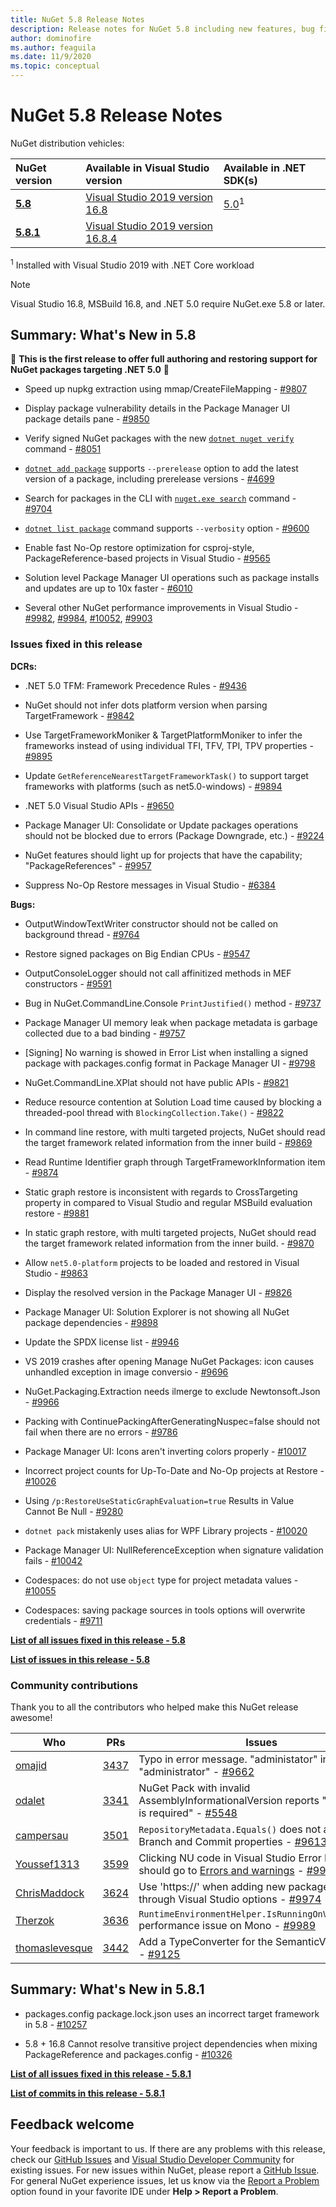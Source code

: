 ```yaml
---
title: NuGet 5.8 Release Notes
description: Release notes for NuGet 5.8 including new features, bug fixes, and DCRs.
author: dominofire
ms.author: feaguila
ms.date: 11/9/2020
ms.topic: conceptual
---
```


# NuGet 5.8 Release Notes

NuGet distribution vehicles:

| NuGet version | Available in Visual Studio version | Available in .NET SDK(s) |
|:---|:---|:---|
| [**5.8**](https://nuget.org/downloads) | [Visual Studio 2019 version 16.8](https://visualstudio.microsoft.com/downloads/) | [5.0](https://dotnet.microsoft.com/download/dotnet-core/5.0)<sup>1</sup> |
| [**5.8.1**](https://nuget.org/downloads) | [Visual Studio 2019 version 16.8.4](https://visualstudio.microsoft.com/downloads/) | |

<sup>1</sup> Installed with Visual Studio 2019 with .NET Core workload
  
> [!NOTE]
> Visual Studio 16.8, MSBuild 16.8, and .NET 5.0 require NuGet.exe 5.8 or later.


## Summary: What's New in 5.8
🎉 **This is the first release to offer full authoring and restoring support for NuGet packages targeting .NET 5.0** 🎉

* Speed up nupkg extraction using mmap/CreateFileMapping - [#9807](https://github.com/NuGet/Home/issues/9807)

* Display package vulnerability details in the Package Manager UI package details pane - [#9850](https://github.com/NuGet/Home/issues/9850)

* Verify signed NuGet packages with the new [`dotnet nuget verify`](/dotnet/core/tools/dotnet-nuget-verify) command - [#8051](https://github.com/NuGet/Home/issues/8051)

* [`dotnet add package`](/dotnet/core/tools/dotnet-add-package#:~:text=dotnet%20add%20package%201%20Name%202%20Synopsis%203,when%20targeting%20a%20specific%20framework.%20...%206%20Examples) supports `--prerelease` option to add the latest version of a package, including prerelease versions - [#4699](https://github.com/NuGet/Home/issues/4699)

* Search for packages in the CLI with [`nuget.exe search`](../reference/cli-reference/cli-ref-search.md) command - [#9704](https://github.com/NuGet/Home/issues/9704)

* [`dotnet list package`](/dotnet/core/tools/dotnet-list-package) command supports `--verbosity` option - [#9600](https://github.com/NuGet/Home/issues/9600)

* Enable fast No-Op restore optimization for csproj-style, PackageReference-based projects in Visual Studio - [#9565](https://github.com/NuGet/Home/issues/9565)

* Solution level Package Manager UI operations such as package installs and updates are up to 10x faster - [#6010](https://github.com/NuGet/Home/issues/6010)

* Several other NuGet performance improvements in Visual Studio - [#9982](https://github.com/NuGet/Home/issues/9982), [#9984](https://github.com/NuGet/Home/issues/9984), [#10052](https://github.com/NuGet/Home/issues/10052), [#9903](https://github.com/NuGet/Home/issues/9903)


### Issues fixed in this release

**DCRs:**

* .NET 5.0 TFM: Framework Precedence Rules - [#9436](https://github.com/NuGet/Home/issues/9436)

* NuGet should not infer dots platform version when parsing TargetFramework - [#9842](https://github.com/NuGet/Home/issues/9842)

* Use TargetFrameworkMoniker & TargetPlatformMoniker to infer the frameworks instead of using individual TFI, TFV, TPI, TPV properties - [#9895](https://github.com/NuGet/Home/issues/9895)

* Update `GetReferenceNearestTargetFrameworkTask()` to support target frameworks with platforms (such as net5.0-windows) - [#9894](https://github.com/NuGet/Home/issues/9894)

* .NET 5.0 Visual Studio APIs - [#9650](https://github.com/NuGet/Home/issues/9650)

* Package Manager UI: Consolidate or Update packages operations should not be blocked due to errors (Package Downgrade, etc.) - [#9224](https://github.com/NuGet/Home/issues/9224)

* NuGet features should light up for projects that have the capability; "PackageReferences" - [#9957](https://github.com/NuGet/Home/issues/9957)

* Suppress No-Op Restore messages in Visual Studio - [#6384](https://github.com/NuGet/Home/issues/6384)

**Bugs:**

* OutputWindowTextWriter constructor should not be called on background thread - [#9764](https://github.com/NuGet/Home/issues/9764)

* Restore signed packages on Big Endian CPUs - [#9547](https://github.com/NuGet/Home/issues/9547)

* OutputConsoleLogger should not call affinitized methods in MEF constructors - [#9591](https://github.com/NuGet/Home/issues/9591)

* Bug in NuGet.CommandLine.Console `PrintJustified()` method - [#9737](https://github.com/NuGet/Home/issues/9737)

* Package Manager UI memory leak when package metadata is garbage collected due to a bad binding - [#9757](https://github.com/NuGet/Home/issues/9757)

* [Signing] No warning is showed in Error List when installing a signed package with packages.config format in Package Manager UI - [#9798](https://github.com/NuGet/Home/issues/9798)

* NuGet.CommandLine.XPlat should not have public APIs - [#9821](https://github.com/NuGet/Home/issues/9821)

* Reduce resource contention at Solution Load time caused by blocking a threaded-pool thread with `BlockingCollection.Take()` - [#9822](https://github.com/NuGet/Home/issues/9822)

* In command line restore, with multi targeted projects, NuGet should read the target framework related information from the inner build - [#9869](https://github.com/NuGet/Home/issues/9869)

* Read Runtime Identifier graph through TargetFrameworkInformation item - [#9874](https://github.com/NuGet/Home/issues/9874)

* Static graph restore is inconsistent with regards to CrossTargeting property in compared to Visual Studio and regular MSBuild evaluation restore - [#9881](https://github.com/NuGet/Home/issues/9881)

* In static graph restore, with multi targeted projects, NuGet should read the target framework related information from the inner build. - [#9870](https://github.com/NuGet/Home/issues/9870)

* Allow `net5.0-platform` projects to be loaded and restored in Visual Studio - [#9863](https://github.com/NuGet/Home/issues/9863)

* Display the resolved version in the Package Manager UI - [#9826](https://github.com/NuGet/Home/issues/9826)

* Package Manager UI: Solution Explorer is not showing all NuGet package dependencies - [#9898](https://github.com/NuGet/Home/issues/9898)

* Update the SPDX license list - [#9946](https://github.com/NuGet/Home/issues/9946)

* VS 2019 crashes after opening Manage NuGet Packages: icon causes unhandled exception in image conversio - [#9696](https://github.com/NuGet/Home/issues/9696)

* NuGet.Packaging.Extraction needs ilmerge to exclude Newtonsoft.Json - [#9966](https://github.com/NuGet/Home/issues/9966)

* Packing with ContinuePackingAfterGeneratingNuspec=false should not fail when there are no errors - [#9786](https://github.com/NuGet/Home/issues/9786)

* Package Manager UI: Icons aren't inverting colors properly - [#10017](https://github.com/NuGet/Home/issues/10017)

* Incorrect project counts for Up-To-Date and No-Op projects at Restore - [#10026](https://github.com/NuGet/Home/issues/10026)

* Using `/p:RestoreUseStaticGraphEvaluation=true` Results in Value Cannot Be Null - [#9280](https://github.com/NuGet/Home/issues/9280)

* `dotnet pack` mistakenly uses alias for WPF Library projects - [#10020](https://github.com/NuGet/Home/issues/10020)

* Package Manager UI: NullReferenceException when signature validation fails - [#10042](https://github.com/NuGet/Home/issues/10042)

* Codespaces: do not use `object` type for project metadata values  - [#10055](https://github.com/NuGet/Home/issues/10055)

* Codespaces: saving package sources in tools options will overwrite credentials - [#9711](https://github.com/NuGet/Home/issues/9711)


**[List of all issues fixed in this release - 5.8](https://app.zenhub.com/workspaces/nuget-client-team-55aec9a240305cf007585881/reports/release?release=5f03519b777e78b4ffb2edeb)**

**[List of issues in this release - 5.8](https://github.com/NuGet/NuGet.Client/compare/5.7.0.6726...5.8.0.6930)**

### Community contributions

Thank you to all the contributors who helped make this NuGet release awesome!

|Who|PRs|Issues|
|----|----|----|
[omajid](https://github.com/omajid) | [3437](https://github.com/NuGet/NuGet.Client/pull/3437) | Typo in error message. "administator" instead of "administrator" - [#9662](https://github.com/NuGet/Home/issues/9662)
[odalet](https://github.com/odalet) | [3341](https://github.com/NuGet/NuGet.Client/pull/3341) | NuGet Pack with invalid AssemblyInformationalVersion reports "description is required" - [#5548](https://github.com/NuGet/Home/issues/5548)
[campersau](https://github.com/campersau) | [3501](https://github.com/NuGet/NuGet.Client/pull/3501) | `RepositoryMetadata.Equals()` does not account for Branch and Commit properties - [#9613](https://github.com/NuGet/Home/issues/9613)
[Youssef1313](https://github.com/Youssef1313) | [3599](https://github.com/NuGet/NuGet.Client/pull/3599) | Clicking NU code in Visual Studio Error List window should go to [Errors and warnings](/nuget/reference/errors-and-warnings/) - [#9934](https://github.com/NuGet/Home/issues/9934)
[ChrisMaddock](https://github.com/ChrisMaddock) | [3624](https://github.com/NuGet/NuGet.Client/pull/3624) | Use 'https://' when adding new package source through Visual Studio options - [#9974](https://github.com/NuGet/Home/issues/9974)
[Therzok](https://github.com/Therzok) | [3636](https://github.com/NuGet/NuGet.Client/pull/3636) | `RuntimeEnvironmentHelper.IsRunningOnVisualStudio` performance issue on Mono - [#9989](https://github.com/NuGet/Home/issues/9989)
[thomaslevesque](https://github.com/thomaslevesque) | [3442](https://github.com/NuGet/NuGet.Client/pull/3442) | Add a TypeConverter for the SemanticVersion class - [#9125](https://github.com/NuGet/Home/issues/9125)

## Summary: What's New in 5.8.1

* packages.config package.lock.json uses an incorrect target framework in 5.8 - [#10257](https://github.com/NuGet/Home/issues/10257)

* 5.8 + 16.8 Cannot resolve transitive project dependencies when mixing PackageReference and packages.config - [#10326](https://github.com/NuGet/Home/issues/10326)

**[List of all issues fixed in this release - 5.8.1](https://app.zenhub.com/workspaces/nuget-client-team-55aec9a240305cf007585881/reports/release?release=5ff7aeae16150e3b19910391)**

**[List of commits in this release - 5.8.1](https://github.com/NuGet/NuGet.Client/compare/5.8.0.6930...5.8.1.7021)**

## Feedback welcome

Your feedback is important to us.  If there are any problems with this release, check our
[GitHub Issues](https://github.com/NuGet/Home/issues) and
[Visual Studio Developer Community](https://developercommunity.visualstudio.com/)
for existing issues.  For new issues within NuGet, please report a
[GitHub Issue](https://github.com/NuGet/Home/issues/new).
For general NuGet experience issues, let us know via the
[Report a Problem](/visualstudio/ide/how-to-report-a-problem-with-visual-studio)
option found in your favorite IDE under **Help > Report a Problem**.
